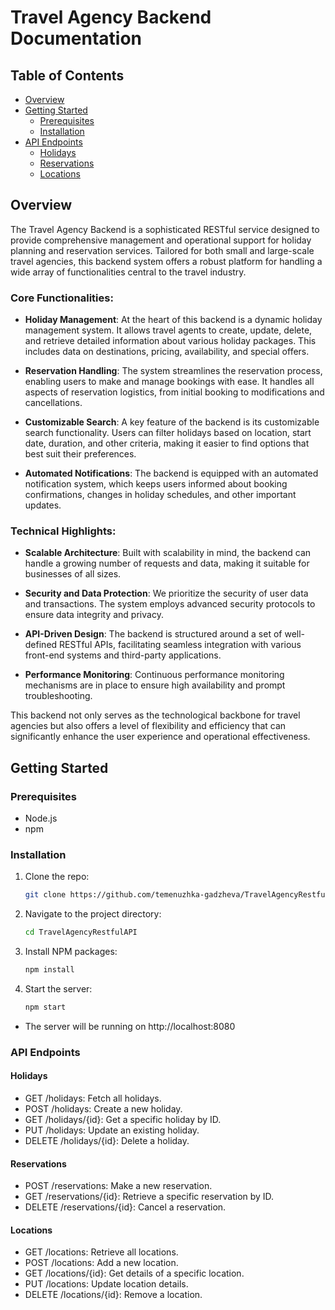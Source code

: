 # Travel Agency Backend Documentation

## Table of Contents
- [Overview](#overview)
- [Getting Started](#getting-started)
  - [Prerequisites](#prerequisites)
  - [Installation](#installation)
- [API Endpoints](#api-endpoints)
  - [Holidays](#holidays)
  - [Reservations](#reservations)
  - [Locations](#locations)

## Overview

The Travel Agency Backend is a sophisticated RESTful service designed to provide comprehensive management and operational support for holiday planning and reservation services. Tailored for both small and large-scale travel agencies, this backend system offers a robust platform for handling a wide array of functionalities central to the travel industry.

### Core Functionalities:

- **Holiday Management**: At the heart of this backend is a dynamic holiday management system. It allows travel agents to create, update, delete, and retrieve detailed information about various holiday packages. This includes data on destinations, pricing, availability, and special offers.

- **Reservation Handling**: The system streamlines the reservation process, enabling users to make and manage bookings with ease. It handles all aspects of reservation logistics, from initial booking to modifications and cancellations.

- **Customizable Search**: A key feature of the backend is its customizable search functionality. Users can filter holidays based on location, start date, duration, and other criteria, making it easier to find options that best suit their preferences.

- **Automated Notifications**: The backend is equipped with an automated notification system, which keeps users informed about booking confirmations, changes in holiday schedules, and other important updates.

### Technical Highlights:

- **Scalable Architecture**: Built with scalability in mind, the backend can handle a growing number of requests and data, making it suitable for businesses of all sizes.

- **Security and Data Protection**: We prioritize the security of user data and transactions. The system employs advanced security protocols to ensure data integrity and privacy.

- **API-Driven Design**: The backend is structured around a set of well-defined RESTful APIs, facilitating seamless integration with various front-end systems and third-party applications.

- **Performance Monitoring**: Continuous performance monitoring mechanisms are in place to ensure high availability and prompt troubleshooting.

This backend not only serves as the technological backbone for travel agencies but also offers a level of flexibility and efficiency that can significantly enhance the user experience and operational effectiveness.

## Getting Started

### Prerequisites
- Node.js
- npm

### Installation
1. Clone the repo:
   ```bash
   git clone https://github.com/temenuzhka-gadzheva/TravelAgencyRestfulAPI.git

2. Navigate to the project directory:
    ```bash
    cd TravelAgencyRestfulAPI
3. Install NPM packages:
    ```bash
    npm install
4. Start the server:
    ```bash
    npm start

- The server will be running on http://localhost:8080

### API Endpoints

#### Holidays
- GET /holidays: Fetch all holidays.
- POST /holidays: Create a new holiday.
- GET /holidays/{id}: Get a specific holiday by ID.
- PUT /holidays: Update an existing holiday.
- DELETE /holidays/{id}: Delete a holiday.

#### Reservations
- POST /reservations: Make a new reservation.
- GET /reservations/{id}: Retrieve a specific reservation by ID.
- DELETE /reservations/{id}: Cancel a reservation.

#### Locations
- GET /locations: Retrieve all locations.
- POST /locations: Add a new location.
- GET /locations/{id}: Get details of a specific location.
- PUT /locations: Update location details.
- DELETE /locations/{id}: Remove a location.
